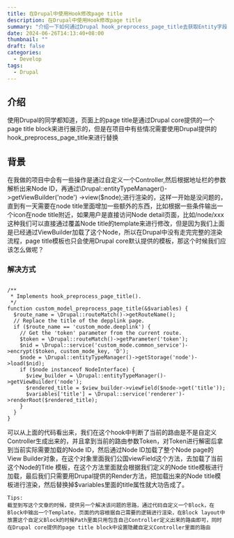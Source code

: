 ```yaml
---
title: 在Drupal中使用Hook修改page title
description: 在Drupal中使用Hook修改page title
summary: "介绍一下如何通过Drupal hook_preprocess_page_title去获取Entity字段模板进行渲染输出"
date: 2024-06-26T14:13:40+08:00
thumbnail: ""
draft: false
categories:
  - Develop
tags:
  - Drupal
---
```


## 介绍
使用Drupal的同学都知道，页面上的page title是通过Drupal core提供的一个page title block来进行展示的，但是在项目中有些情况需要使用Drupal提供的hook_preprocess_page_title来进行替换

## 背景
在我做的项目中会有一些操作是通过自定义一个Controller,然后根据地址栏的参数解析出来Node ID，再通过\Drupal::entityTypeManager()->getViewBuilder('node')
        ->view($node);进行渲染的，这样一开始是没问题的，直到有一天需要在node
title里面增加一些额外的东西，比如根据一些条件输出一个icon在node title附近，如果用户是直接访问Node detail页面，比如/node/xxx 这种我们可以直接通过覆盖Node title的template来进行修改，但是因为我们上面是已经通过ViewBuilder加载了这个Node，所以在Drupal中没有走完完整的渲染流程，page title模板也只会使用Drupal core默认提供的模板，那这个时候我们应该怎么做呢？
### 解决方式

```

/**
 * Implements hook_preprocess_page_title().
 */
function custom_model_preprocess_page_title(&$variables) {
  $route_name = \Drupal::routeMatch()->getRouteName();
  // Replace the title of the depplink page.
  if ($route_name == 'custom_mode.deeplink') {
    // Get the 'token' parameter from the current route.
    $token = \Drupal::routeMatch()->getParameter('token');
    $nid = \Drupal::service('custom_mode.common_service')->encrypt($token, custom_mode_key, 'D');
    $node = \Drupal::entityTypeManager()->getStorage('node')->load($nid);
    if ($node instanceof NodeInterface) {
      $view_builder = \Drupal::entityTypeManager()->getViewBuilder('node');
      $rendered_title = $view_builder->viewField($node->get('title'));
      $variables['title'] = \Drupal::service('renderer')->renderRoot($rendered_title);
    }
  }
}

```
可以从上面的代码看出来，我们在这个hook中判断了当前的路由是不是自定义Controller生成出来的，并且拿到当前的路由参数Token，对Token进行解密后拿到当前实际需要加载的Node ID，然后通过Node ID加载了整个Node page的View Builder对象，在这个对象里面我们公国viewField这个方法，去加载了当前这个Node的Title 模板，在这个方法里面就会根据我们定义的Node title模板进行加载，最后我们只需要用Drupal提供的Render方法，把加载出来的Node title模板进行渲染，然后替换掉$variables里面的title属性就大功告成了。

```
Tips:
截至到写这个文章的时候，提供另一个解决该问题的思路，通过代码自定义一个Block，在Block中输出一个Template，页面的内容根据自己需要的逻辑进行渲染，在Block layout中放置这个自定义Block的时候Path里面只用包含自己Controller定义出来的路由即可，同时在Drupal core提供的page title block中设置隐藏自定义Controller里面的路由
 ```
